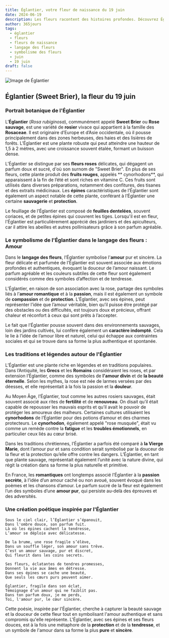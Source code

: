 ```yaml
---
title: Églantier, votre fleur de naissance du 19 juin
date: 2024-06-19
description: Les fleurs racontent des histoires profondes. Découvrez Églantier, votre fleur de naissance du 19 juin, ses symboles et récits fascinants. Plongez dans sa signification et son langage unique dans l'art floral.
author: 365jours
tags:
  - églantier
  - fleurs
  - fleurs de naissance
  - langage des fleurs
  - symbolisme des fleurs
  - juin
  - 19 juin
draft: false
---
```


![Image de Églantier](https://images.pexels.com/photos/5743813/pexels-photo-5743813.jpeg?auto=compress&cs=tinysrgb&w=1260&h=750&dpr=1#center)


## Églantier (Sweet Brier), la fleur du 19 juin

### Portrait botanique de l'Églantier

L’**Églantier** (_Rosa rubiginosa_), communément appelé **Sweet Brier** ou **Rose sauvage**, est une variété de **rosier** vivace qui appartient à la famille des **Rosaceae**. Il est originaire d’Europe et d’Asie occidentale, où il pousse principalement dans des zones herbeuses, des haies et des lisières de forêts. L’Églantier est une plante robuste qui peut atteindre une hauteur de 1,5 à 2 mètres, avec une croissance souvent étalée, formant un buisson dense.

L’Églantier se distingue par ses **fleurs roses** délicates, qui dégagent un parfum doux et sucré, d'où son surnom de "Sweet Brier". En plus de ses fleurs, cette plante produit des **fruits rouges**, appelés ** cynorhodons**, qui apparaissent à la fin de l’été et sont riches en vitamine C. Ces fruits sont utilisés dans diverses préparations, notamment des confitures, des tisanes et des extraits médicinaux. Les **épines** caractéristiques de l’Églantier sont également un aspect notable de cette plante, conférant à l’Églantier une certaine **sauvagerie** et **protection**.

Le feuillage de l’Églantier est composé de **feuilles dentelées**, souvent coriaces, et de petites épines qui couvrent les tiges. Lorsqu'il est en fleur, l'Églantier est particulièrement apprécié des jardiniers et des apiculteurs, car il attire les abeilles et autres pollinisateurs grâce à son parfum agréable.

### Le symbolisme de l'Églantier dans le langage des fleurs : Amour

Dans le **langage des fleurs**, l’Églantier symbolise l'**amour** pur et sincère. La fleur délicate et parfumée de l’Églantier est souvent associée aux émotions profondes et authentiques, évoquant la douceur de l’amour naissant. Le parfum agréable et les couleurs subtiles de cette fleur sont également considérés comme des symboles d’affection et de tendresse.

L’Églantier, en raison de son association avec la rose, partage des symboles liés à l’**amour romantique** et à la **passion**, mais il est également un symbole de **compassion** et de **protection**. L’Églantier, avec ses épines, peut représenter l’idée que l’amour véritable, bien qu’il puisse être protégé par des obstacles ou des difficultés, est toujours doux et précieux, offrant chaleur et réconfort à ceux qui sont prêts à l’accepter.

Le fait que l’Églantier pousse souvent dans des environnements sauvages, loin des jardins cultivés, lui confère également un **caractère indompté**. Cela le lie à l’idée de l’amour libre et naturel, celui qui échappe aux contraintes sociales et qui se trouve dans sa forme la plus authentique et spontanée.

### Les traditions et légendes autour de l'Églantier

L’Églantier est une plante riche en légendes et en traditions populaires. Dans l’Antiquité, les **Grecs** et les **Romains** considéraient les roses, et par extension l’Églantier, comme des symboles de **l'amour divin** et de **la beauté éternelle**. Selon les mythes, la rose est née de larmes versées par des déesses, et elle représentait à la fois la passion et la **douleur**.

Au Moyen Âge, l’Églantier, tout comme les autres rosiers sauvages, était souvent associé aux rites de **fertilité** et de **renouveau**. On disait qu’il était capable de repousser les mauvais esprits et qu’il avait le pouvoir de protéger les amoureux des malheurs. Certaines cultures utilisaient les **cynorhodons** de l’Églantier pour des potions d’amour et des charmes protecteurs. Le **cynorhodon**, également appelé "rose musquée", était vu comme un remède contre la **fatigue** et les **troubles émotionnels**, en particulier ceux liés au cœur brisé.

Dans les traditions chrétiennes, l’Églantier a parfois été comparé à **la Vierge Marie**, dont l’amour pur et sans condition serait symbolisé par la douceur de la fleur et la protection qu’elle offre contre les dangers. L’Églantier, en tant que plante sauvage, représentait également l’unité avec la nature divine, qui régit la création dans sa forme la plus naturelle et primitive.

En France, les **romantiques** ont longtemps associé l’Églantier à la **passion secrète**, à l’idée d’un amour caché ou non avoué, souvent évoqué dans les poèmes et les chansons d’amour. Le parfum sucré de la fleur est également l’un des symboles d’une **amour pur**, qui persiste au-delà des épreuves et des adversités.

### Une création poétique inspirée par l'Églantier

```
Sous le ciel clair, l’Églantier s’épanouit,
Dans l'ombre douce, son parfum fuit.
Là où les épines cachent la tendresse,
L’amour se déploie avec délicatesse.

De la brume, une rose fragile s’élève,
Dans un souffle léger, son amour sans trêve.
C’est un amour sauvage, pur et discret,
Qui fleurit dans les coins secrets.

Ses fleurs, éclatantes de tendres promesses,
Donnent la vie aux âmes en détresse.
Dans ses épines se cache une beauté,
Que seuls les cœurs purs peuvent aimer.

Églantier, fragile dans son éclat,
Témoignage d’un amour qui ne faiblit pas.
Dans ton parfum doux, je me perds,
Toi, l'amour pur, le cœur sincère.
```

Cette poésie, inspirée par l'Églantier, cherche à capturer la beauté sauvage et la douceur de cette fleur tout en symbolisant l'amour authentique et sans compromis qu'elle représente. L'Églantier, avec ses épines et ses fleurs douces, est à la fois une métaphore de la **protection** et de la **tendresse**, et un symbole de l'amour dans sa forme la plus **pure** et **sincère**.


